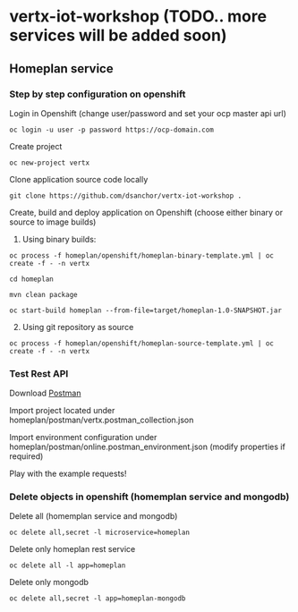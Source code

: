 # vertx-iot-workshop (TODO.. more services will be added soon)

## Homeplan service

### Step by step configuration on openshift

Login in Openshift (change user/password and set your ocp master api url)

`oc login -u user -p password https://ocp-domain.com`

Create project

`oc new-project vertx`

Clone application source code locally 

`git clone https://github.com/dsanchor/vertx-iot-workshop .`

Create, build and deploy application on Openshift (choose either binary or source to image builds)

1. Using binary builds:

`oc process -f homeplan/openshift/homeplan-binary-template.yml | oc create -f - -n vertx`

`cd homeplan`

`mvn clean package`

`oc start-build homeplan --from-file=target/homeplan-1.0-SNAPSHOT.jar`

2. Using git repository as source

`oc process -f homeplan/openshift/homeplan-source-template.yml | oc create -f - -n vertx`

### Test Rest API 

Download [Postman](https://www.getpostman.com/)

Import project located under homeplan/postman/vertx.postman_collection.json

Import environment configuration under homeplan/postman/online.postman_environment.json (modify properties if required)

Play with the example requests!


### Delete objects in openshift (homemplan service and mongodb)

Delete all (homemplan service and mongodb)

`oc delete all,secret -l microservice=homeplan`

Delete only homeplan rest service

`oc delete all -l app=homeplan`

Delete only mongodb

`oc delete all,secret -l app=homeplan-mongodb`
